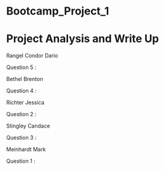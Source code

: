 # Bootcamp_Project_1
# Project Analysis and Write Up

Rangel Condor Dario

Question 5 : 


Bethel Brenton

Question 4 : 


Richter Jessica

Question 2 : 


Stingley Candace

Question 3 : 


Meinhardt Mark

Question 1 : 
